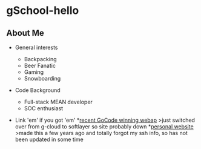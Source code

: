 # gSchool-hello

## About Me

- General interests 
  * Backpacking
  * Beer Fanatic
  * Gaming
  * Snowboarding 

- Code Background 
  * Full-stack MEAN developer
  * SOC enthusiast

- Link 'em' if you got 'em'
  *[recent GoCode winning webap](http://pikrknows.com/) >just switched over from g-cloud to softlayer so site probably down
  *[personal website](http://kmwinndevelopment.com/) >made this a few years ago and totally forgot my ssh info, so has not been updated in some time
